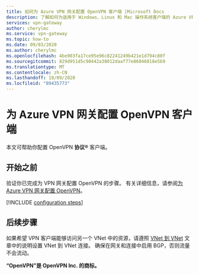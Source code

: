 ```yaml
---
title: 如何为 Azure VPN 网关配置 OpenVPN 客户端 |Microsoft Docs
description: 了解如何为适用于 Windows、Linux 和 Mac 操作系统客户端的 Azure VPN 网关配置 OpenVPN。
services: vpn-gateway
author: cherylmc
ms.service: vpn-gateway
ms.topic: how-to
ms.date: 09/03/2020
ms.author: cherylmc
ms.openlocfilehash: 4be903fa17ce95e96c82241249b421e1d794c80f
ms.sourcegitcommit: 829d951d5c90442a38012daaf77e86046018e5b9
ms.translationtype: MT
ms.contentlocale: zh-CN
ms.lasthandoff: 10/09/2020
ms.locfileid: "89435773"
---
```

# <a name="configure-openvpn-clients-for-azure-vpn-gateway"></a>为 Azure VPN 网关配置 OpenVPN 客户端

本文可帮助你配置 OpenVPN  **协议&reg;** 客户端。

## <a name="before-you-begin"></a>开始之前

验证你已完成为 VPN 网关配置 OpenVPN 的步骤。 有关详细信息，请参阅[为 Azure VPN 网关配置 OpenVPN](vpn-gateway-howto-openvpn.md)。

[!INCLUDE [configuration steps](../../includes/vpn-gateway-vwan-config-openvpn-clients.md)]

## <a name="next-steps"></a>后续步骤

如果希望 VPN 客户端能够访问另一个 VNet 中的资源，请遵照 [VNet 到 VNet](vpn-gateway-howto-vnet-vnet-resource-manager-portal.md) 文章中的说明设置 VNet 到 VNet 连接。 确保在网关和连接中启用 BGP，否则流量不会流动。

**“OpenVPN”是 OpenVPN Inc. 的商标。**
